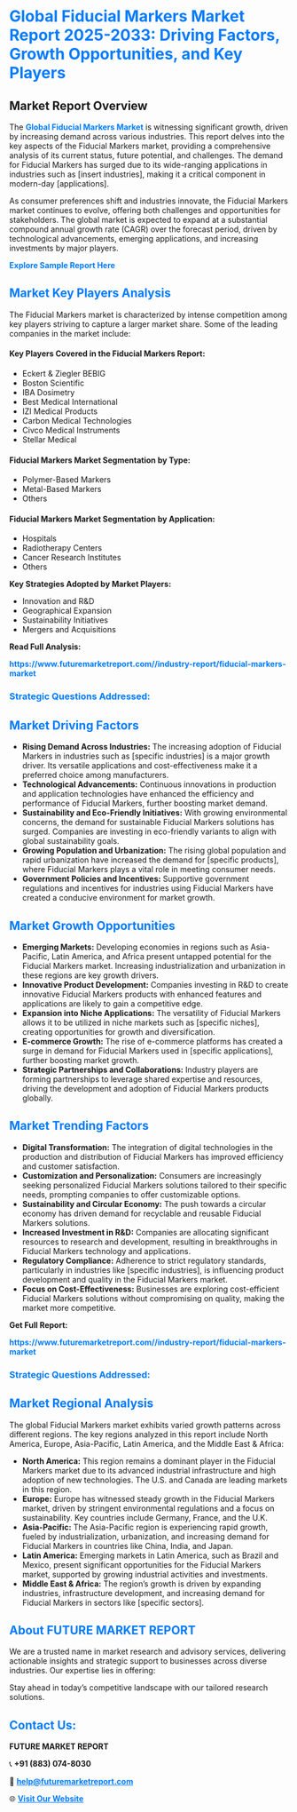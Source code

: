 <h1 style="color: #007BFF;">Global Fiducial Markers Market Report 2025-2033: Driving Factors, Growth Opportunities, and Key Players</h1>

<section id="overview">
<h2>Market Report Overview</h2>
<p>The <a href="https://www.futuremarketreport.com//industry-report/fiducial-markers-market" style="color: #007BFF; text-decoration: none;"><strong>Global Fiducial Markers Market</strong></a> is witnessing significant growth, driven by increasing demand across various industries. This report delves into the key aspects of the Fiducial Markers market, providing a comprehensive analysis of its current status, future potential, and challenges. The demand for Fiducial Markers has surged due to its wide-ranging applications in industries such as [insert industries], making it a critical component in modern-day [applications].</p>
<p>As consumer preferences shift and industries innovate, the Fiducial Markers market continues to evolve, offering both challenges and opportunities for stakeholders. The global market is expected to expand at a substantial compound annual growth rate (CAGR) over the forecast period, driven by technological advancements, emerging applications, and increasing investments by major players.</p>
</section>

<section id="overview">
<p><a href="https://www.futuremarketreport.com//request-sample/reportId=49751" style="color: #007BFF; text-decoration: none;"><strong>Explore Sample Report Here</strong></a></p>
</section>

<section id="key-players">
<h2 style="color: #007BFF;">Market Key Players Analysis</h2>
<p>The Fiducial Markers market is characterized by intense competition among key players striving to capture a larger market share. Some of the leading companies in the market include:</p>
<h4>Key Players Covered in the Fiducial Markers Report:</h4>
<ul><li>Eckert &amp; Ziegler BEBIG</li><li>Boston Scientific</li><li>IBA Dosimetry</li><li>Best Medical International</li><li>IZI Medical Products</li><li>Carbon Medical Technologies</li><li>Civco Medical Instruments</li><li>Stellar Medical</li></ul>
<h4>Fiducial Markers Market Segmentation by Type:</h4>
<ul><li>Polymer-Based Markers</li><li>Metal-Based Markers</li><li>Others</li></ul>

<h4>Fiducial Markers Market Segmentation by Application:</h4>
<ul><li>Hospitals</li><li>Radiotherapy Centers</li><li>Cancer Research Institutes</li><li>Others</li></ul>
<p><strong>Key Strategies Adopted by Market Players:</strong></p>
<ul>
<li>Innovation and R&D</li>
<li>Geographical Expansion</li>
<li>Sustainability Initiatives</li>
<li>Mergers and Acquisitions</li>
</ul>
</section>

<section>
<p><strong>Read Full Analysis: </strong></p><a href="https://www.futuremarketreport.com//industry-report/fiducial-markers-market" style="color: #007BFF; text-decoration: none;"><strong>https://www.futuremarketreport.com//industry-report/fiducial-markers-market</strong></a>
<h3 style="color: #007BFF;">Strategic Questions Addressed:</h3>
</section>

<section id="driving-factors">
<h2 style="color: #007BFF;">Market Driving Factors</h2>
<ul>
<li><strong>Rising Demand Across Industries:</strong> The increasing adoption of Fiducial Markers in industries such as [specific industries] is a major growth driver. Its versatile applications and cost-effectiveness make it a preferred choice among manufacturers.</li>
<li><strong>Technological Advancements:</strong> Continuous innovations in production and application technologies have enhanced the efficiency and performance of Fiducial Markers, further boosting market demand.</li>
<li><strong>Sustainability and Eco-Friendly Initiatives:</strong> With growing environmental concerns, the demand for sustainable Fiducial Markers solutions has surged. Companies are investing in eco-friendly variants to align with global sustainability goals.</li>
<li><strong>Growing Population and Urbanization:</strong> The rising global population and rapid urbanization have increased the demand for [specific products], where Fiducial Markers plays a vital role in meeting consumer needs.</li>
<li><strong>Government Policies and Incentives:</strong> Supportive government regulations and incentives for industries using Fiducial Markers have created a conducive environment for market growth.</li>
</ul>
</section>

<section id="growth-opportunities">
<h2 style="color: #007BFF;">Market Growth Opportunities</h2>
<ul>
<li><strong>Emerging Markets:</strong> Developing economies in regions such as Asia-Pacific, Latin America, and Africa present untapped potential for the Fiducial Markers market. Increasing industrialization and urbanization in these regions are key growth drivers.</li>
<li><strong>Innovative Product Development:</strong> Companies investing in R&D to create innovative Fiducial Markers products with enhanced features and applications are likely to gain a competitive edge.</li>
<li><strong>Expansion into Niche Applications:</strong> The versatility of Fiducial Markers allows it to be utilized in niche markets such as [specific niches], creating opportunities for growth and diversification.</li>
<li><strong>E-commerce Growth:</strong> The rise of e-commerce platforms has created a surge in demand for Fiducial Markers used in [specific applications], further boosting market growth.</li>
<li><strong>Strategic Partnerships and Collaborations:</strong> Industry players are forming partnerships to leverage shared expertise and resources, driving the development and adoption of Fiducial Markers products globally.</li>
</ul>
</section>

<section id="trending-factors">
<h2 style="color: #007BFF;">Market Trending Factors</h2>
<ul>
<li><strong>Digital Transformation:</strong> The integration of digital technologies in the production and distribution of Fiducial Markers has improved efficiency and customer satisfaction.</li>
<li><strong>Customization and Personalization:</strong> Consumers are increasingly seeking personalized Fiducial Markers solutions tailored to their specific needs, prompting companies to offer customizable options.</li>
<li><strong>Sustainability and Circular Economy:</strong> The push towards a circular economy has driven demand for recyclable and reusable Fiducial Markers solutions.</li>
<li><strong>Increased Investment in R&D:</strong> Companies are allocating significant resources to research and development, resulting in breakthroughs in Fiducial Markers technology and applications.</li>
<li><strong>Regulatory Compliance:</strong> Adherence to strict regulatory standards, particularly in industries like [specific industries], is influencing product development and quality in the Fiducial Markers market.</li>
<li><strong>Focus on Cost-Effectiveness:</strong> Businesses are exploring cost-efficient Fiducial Markers solutions without compromising on quality, making the market more competitive.</li>
</ul>
</section>

<section>
<p><strong>Get Full Report: </strong></p><a href="https://www.futuremarketreport.com//industry-report/fiducial-markers-market" style="color: #007BFF; text-decoration: none;"><strong>https://www.futuremarketreport.com//industry-report/fiducial-markers-market</strong></a>
<h3 style="color: #007BFF;">Strategic Questions Addressed:</h3>
</section>


<section id="regional-analysis">
<h2 style="color: #007BFF;">Market Regional Analysis</h2>
<p>The global Fiducial Markers market exhibits varied growth patterns across different regions. The key regions analyzed in this report include North America, Europe, Asia-Pacific, Latin America, and the Middle East & Africa:</p>
<ul>
<li><strong>North America:</strong> This region remains a dominant player in the Fiducial Markers market due to its advanced industrial infrastructure and high adoption of new technologies. The U.S. and Canada are leading markets in this region.</li>
<li><strong>Europe:</strong> Europe has witnessed steady growth in the Fiducial Markers market, driven by stringent environmental regulations and a focus on sustainability. Key countries include Germany, France, and the U.K.</li>
<li><strong>Asia-Pacific:</strong> The Asia-Pacific region is experiencing rapid growth, fueled by industrialization, urbanization, and increasing demand for Fiducial Markers in countries like China, India, and Japan.</li>
<li><strong>Latin America:</strong> Emerging markets in Latin America, such as Brazil and Mexico, present significant opportunities for the Fiducial Markers market, supported by growing industrial activities and investments.</li>
<li><strong>Middle East & Africa:</strong> The region’s growth is driven by expanding industries, infrastructure development, and increasing demand for Fiducial Markers in sectors like [specific sectors].</li>
</ul>
</section>

<footer>
<h2 style="color: #007BFF;">About FUTURE MARKET REPORT</h2>
<p>We are a trusted name in market research and advisory services, delivering actionable insights and strategic support to businesses across diverse industries. Our expertise lies in offering:</p>

<p>Stay ahead in today’s competitive landscape with our tailored research solutions.</p>

<h2 style="color: #007BFF;">Contact Us:</h2>
<p><strong>FUTURE MARKET REPORT</strong></p>
<p>📞 <strong>+91 (883) 074-8030</strong></p>
<p>📧 <strong><a href="mailto:help@futuremarketreport.com" style="color: #007BFF;">help@futuremarketreport.com</a></strong></p>
<p>🌐 <strong><a href="https://www.futuremarketreport.com/" style="color: #007BFF;">Visit Our Website</a></strong></p>
</footer>